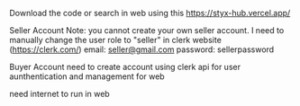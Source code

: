 Download the code or search in web using this https://styx-hub.vercel.app/

Seller Account
Note: you cannot create your own seller account. I need to manually change the user role to "seller" in clerk website (https://clerk.com/)
email: seller@gmail.com
password: sellerpassword


Buyer Account
need to create account using clerk api for user aunthentication and management for web 

need internet to run in web

